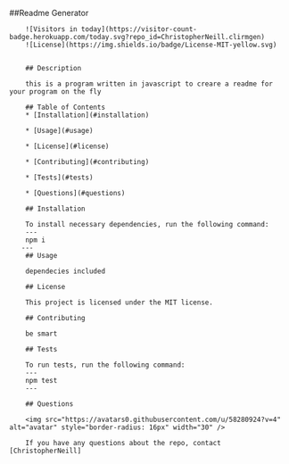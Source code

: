 ##Readme Generator

        ![Visitors in today](https://visitor-count-badge.herokuapp.com/today.svg?repo_id=ChristopherNeill.clirmgen)
        ![License](https://img.shields.io/badge/License-MIT-yellow.svg)
        
        ​
        ## Description
        ​
        this is a program written in javascript to creare a readme for your program on the fly
        ​
        ## Table of Contents 
        * [Installation](#installation)
        ​
        * [Usage](#usage)
        ​
        * [License](#license)
        ​
        * [Contributing](#contributing)
        ​
        * [Tests](#tests)
        ​
        * [Questions](#questions)
        ​
        ## Installation
        ​
        To install necessary dependencies, run the following command:
        ---
        npm i
       ---
        ## Usage
        ​
        dependecies included
        ​
        ## License
        ​
        This project is licensed under the MIT license.
          
        ## Contributing
        ​
        be smart
        ​
        ## Tests
        ​
        To run tests, run the following command:
        ---
        npm test
        ---
       
        ## Questions
        
        <img src="https://avatars0.githubusercontent.com/u/58280924?v=4" alt="avatar" style="border-radius: 16px" width="30" />
        ​
        If you have any questions about the repo, contact [ChristopherNeill]